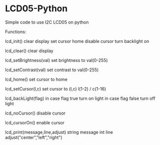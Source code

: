 # LCD05-Python
Simple code to use I2C LCD05 on python 

Functions:

lcd_init()
  clear display
  set cursor home
  disable cursor
  turn backlight on

lcd_clear()
  clear display

lcd_setBrightness(val)
  set brightness to val(0-255)

lcd_setContrast(val)
  set contrast to val(0-255)
  
lcd_home()
  set cursor to home
  
lcd_setCursor(l,c)
  set cursor to (l,c) l(1-2) / c(1-16)
  
lcd_backLight(flag)
  in case flag true turn on light
  in case flag false turn off light

lcd_noCursor()
  disable cursor

lcd_cursorOn()
  enable cursor
  
lcd_print(message,line,adjust)
  string message
  int line
  adjust("center","left","right")
  
